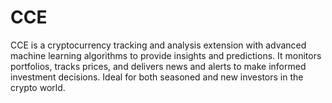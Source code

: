 # CCE
CCE is a cryptocurrency tracking and analysis extension with advanced machine learning algorithms to provide insights and predictions. It monitors portfolios, tracks prices, and delivers news and alerts to make informed investment decisions. Ideal for both seasoned and new investors in the crypto world.
